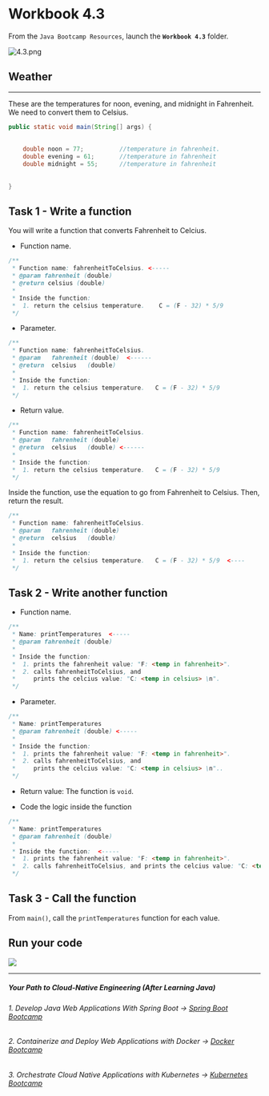 # Workbook 4.3

From the `Java Bootcamp Resources`, launch the **`Workbook 4.3`** folder.

![4.3.png](https://img-c.udemycdn.com/redactor/raw/article_lecture/2025-01-04_03-15-07-5961986664819407684149de9ba8eb43.png)

## Weather
-------
These are the temperatures for noon, evening, and midnight in Fahrenheit. We need to convert them to Celsius.

```java
public static void main(String[] args) {
 
 
    double noon = 77;          //temperature in fahrenheit.
    double evening = 61;       //temperature in fahrenheit
    double midnight = 55;      //temperature in fahrenheit
 
 
}
```

## Task 1 - Write a function

You will write a function that converts Fahrenheit to Celcius.

- Function name.

```java
/**
 * Function name: fahrenheitToCelsius. <-----
 * @param fahrenheit (double)
 * @return celsius (double)
 *
 * Inside the function:
 *  1. return the celsius temperature.    C = (F - 32) * 5/9
 */
```

- Parameter.

```java
/**
 * Function name: fahrenheitToCelsius.
 * @param   fahrenheit (double)  <------
 * @return  celsius   (double)
 *
 * Inside the function:
 *  1. return the celsius temperature.   C = (F - 32) * 5/9
 */
```

- Return value.

```java
/**
 * Function name: fahrenheitToCelsius.
 * @param   fahrenheit (double)
 * @return  celsius   (double) <------
 *
 * Inside the function:
 *  1. return the celsius temperature.   C = (F - 32) * 5/9
 */
```

Inside the function, use the equation to go from Fahrenheit to Celsius. Then, return the result.

```java
/**
 * Function name: fahrenheitToCelsius.
 * @param   fahrenheit (double)
 * @return  celsius   (double)
 *
 * Inside the function:
 *  1. return the celsius temperature.   C = (F - 32) * 5/9  <----
 */
```

## Task 2 - Write another function

-  Function name.

```java
/**
 * Name: printTemperatures  <-----
 * @param fahrenheit (double) 
 *
 * Inside the function:
 *  1. prints the fahrenheit value: "F: <temp in fahrenheit>".
 *  2. calls fahrenheitToCelsius, and
 *     prints the celcius value: "C: <temp in celsius> \n".
 */
```

- Parameter.

```java
/**
 * Name: printTemperatures
 * @param fahrenheit (double) <-----
 *
 * Inside the function:
 *  1. prints the fahrenheit value: "F: <temp in fahrenheit>".
 *  2. calls fahrenheitToCelsius, and
 *     prints the celcius value: "C: <temp in celsius> \n"..
 */
```

- Return value: The function is `void`.

- Code the logic inside the function

```java
/**
 * Name: printTemperatures
 * @param fahrenheit (double)
 *
 * Inside the function:  <-----
 *  1. prints the fahrenheit value: "F: <temp in fahrenheit>".
 *  2. calls fahrenheitToCelsius, and prints the celcius value: "C: <temp in celsius> \n"..
 */
```

## Task 3 - Call the function

From `main()`, call the `printTemperatures` function for each value.

## Run your code

![](https://img-c.udemycdn.com/redactor/raw/article_lecture/2025-01-04_03-15-07-b57761b438225f30c407af151551f7ca.png)

----------
##### Your Path to Cloud-Native Engineering (After Learning Java)
###### 1. Develop Java Web Applications With Spring Boot → [Spring Boot Bootcamp](https://www.udemy.com/course/the-complete-spring-boot-development-bootcamp/?couponCode=SPRING_BOOTCAMP)
###### 2. Containerize and Deploy Web Applications with Docker → [Docker Bootcamp](https://www.udemy.com/course/docker-bootcamp-conquer-docker-with-real-world-projects/?couponCode=DOCKER_BOOTCAMP)
###### 3. Orchestrate Cloud Native Applications with Kubernetes → [Kubernetes Bootcamp](https://kubernetestraining.io/)